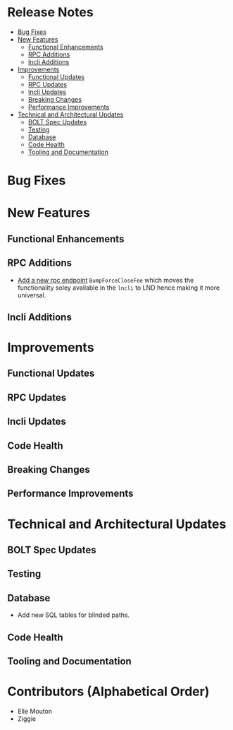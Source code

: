 # Release Notes
- [Bug Fixes](#bug-fixes)
- [New Features](#new-features)
    - [Functional Enhancements](#functional-enhancements)
    - [RPC Additions](#rpc-additions)
    - [lncli Additions](#lncli-additions)
- [Improvements](#improvements)
    - [Functional Updates](#functional-updates)
    - [RPC Updates](#rpc-updates)
    - [lncli Updates](#lncli-updates)
    - [Breaking Changes](#breaking-changes)
    - [Performance Improvements](#performance-improvements)
- [Technical and Architectural Updates](#technical-and-architectural-updates)
    - [BOLT Spec Updates](#bolt-spec-updates)
    - [Testing](#testing)
    - [Database](#database)
    - [Code Health](#code-health)
    - [Tooling and Documentation](#tooling-and-documentation)

# Bug Fixes

# New Features
## Functional Enhancements
## RPC Additions

* [Add a new rpc endpoint](https://github.com/lightningnetwork/lnd/pull/8843)
  `BumpForceCloseFee` which moves the functionality soley available in the
  `lncli` to LND hence making it more universal.

## lncli Additions

# Improvements
## Functional Updates

## RPC Updates

## lncli Updates

## Code Health
 
## Breaking Changes
## Performance Improvements

# Technical and Architectural Updates
## BOLT Spec Updates

## Testing
## Database

* Add new SQL tables for blinded paths. 

## Code Health

## Tooling and Documentation

# Contributors (Alphabetical Order)

* Elle Mouton
* Ziggie
